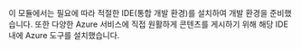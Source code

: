 이 모듈에서는 필요에 따라 적절한 IDE(통합 개발 환경)를 설치하여 개발 환경을 준비했습니다. 또한 다양한 Azure 서비스에 직접 원활하게 콘텐츠를 게시하기 위해 해당 IDE 내에 Azure 도구를 설치했습니다.
